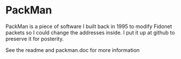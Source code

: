 # PackMan

PackMan is a piece of software I built back in 1995 to modify Fidonet packets so I could change
the addresses inside. I put it up at github to preserve it for posterity.

See the readme and packman.doc for more information
